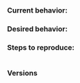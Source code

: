 
<!-- Is this a question? Do not open an issue. Please ask your question in our chat https://gitter.im/cypress-io/cypress -->

### Current behavior: <!-- (images, stack traces, etc) -->


### Desired behavior:


### Steps to reproduce:

<!-- Issues without reproducible steps might get closed. *Tip* You can fork https://github.com/cypress-io/cypress-test-tiny repo, set up a failing test, then tell us the repo/branch to try. -->

```js

```

### Versions  <!-- (Cypress, operating system, browser) -->

